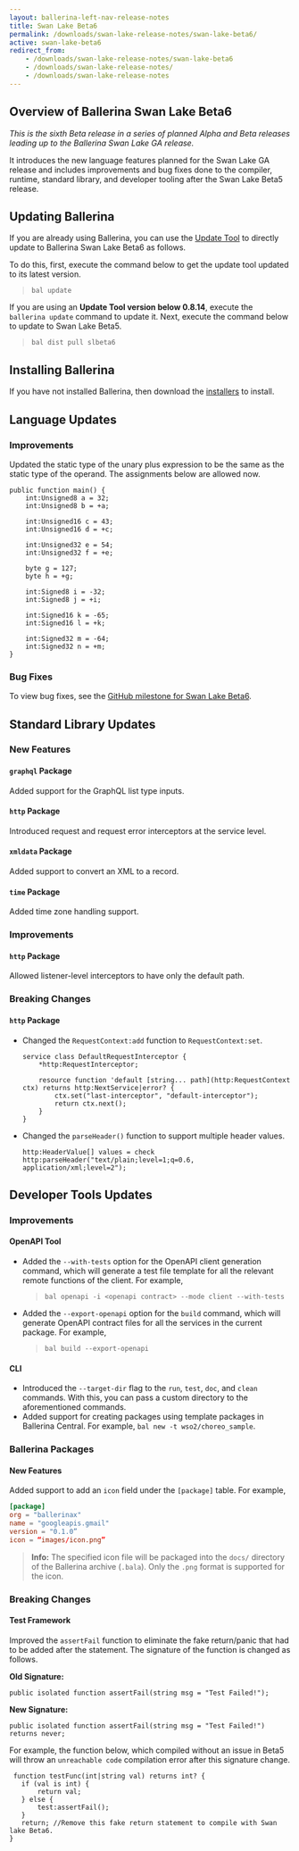 ```yaml
---
layout: ballerina-left-nav-release-notes
title: Swan Lake Beta6
permalink: /downloads/swan-lake-release-notes/swan-lake-beta6/
active: swan-lake-beta6
redirect_from: 
    - /downloads/swan-lake-release-notes/swan-lake-beta6
    - /downloads/swan-lake-release-notes/
    - /downloads/swan-lake-release-notes
---
```


## Overview of Ballerina Swan Lake Beta6

<em>This is the sixth Beta release in a series of planned Alpha and Beta releases leading up to the Ballerina Swan Lake GA release.</em> 

It introduces the new language features planned for the Swan Lake GA release and includes improvements and bug fixes done to the compiler, runtime, standard library, and developer tooling after the Swan Lake Beta5 release.

## Updating Ballerina

If you are already using Ballerina, you can use the [Update Tool](/learn/tooling-guide/cli-tools/update-tool/) to directly update to Ballerina Swan Lake Beta6 as follows. 

To do this, first, execute the command below to get the update tool updated to its latest version. 

> `bal update`

If you are using an **Update Tool version below 0.8.14**, execute the `ballerina update` command to update it. Next, execute the command below to update to Swan Lake Beta5.

> `bal dist pull slbeta6`

## Installing Ballerina

If you have not installed Ballerina, then download the [installers](/downloads/#swanlake) to install.

## Language Updates

### Improvements

Updated the static type of the unary plus expression to be the same as the static type of the operand. The assignments below are allowed now.

```ballerina
public function main() {
    int:Unsigned8 a = 32;
    int:Unsigned8 b = +a;

    int:Unsigned16 c = 43;
    int:Unsigned16 d = +c;

    int:Unsigned32 e = 54;
    int:Unsigned32 f = +e;

    byte g = 127;
    byte h = +g;

    int:Signed8 i = -32;
    int:Signed8 j = +i;

    int:Signed16 k = -65;
    int:Signed16 l = +k;

    int:Signed32 m = -64;
    int:Signed32 n = +m;
}
```

### Bug Fixes

To view bug fixes, see the [GitHub milestone for Swan Lake Beta6](https://github.com/ballerina-platform/ballerina-lang/milestone/119).

## Standard Library Updates

### New Features

#### `graphql` Package
Added support for the GraphQL list type inputs.

#### `http` Package
Introduced request and request error interceptors at the service level.

#### `xmldata` Package
Added support to convert an XML to a record.

#### `time` Package
Added time zone handling support.

### Improvements

#### `http` Package
Allowed listener-level interceptors to have only the default path.

### Breaking Changes

#### `http` Package
- Changed the `RequestContext:add` function to `RequestContext:set`.

  ```ballerina
  service class DefaultRequestInterceptor {
      *http:RequestInterceptor;

      resource function 'default [string... path](http:RequestContext ctx) returns http:NextService|error? {
          ctx.set("last-interceptor", "default-interceptor");
          return ctx.next();
      }
  }
  ```
- Changed the `parseHeader()` function to support multiple header values.

  ```ballerina
  http:HeaderValue[] values = check http:parseHeader("text/plain;level=1;q=0.6, application/xml;level=2");
  ```

## Developer Tools Updates

### Improvements

#### OpenAPI Tool 

- Added the `--with-tests` option for the OpenAPI client generation command, which will generate a test file template for all the relevant remote functions of the client. For example,

  > `bal openapi -i <openapi contract> --mode client --with-tests`

- Added the `--export-openapi` option for the `build` command, which will generate OpenAPI contract files for all the services in the current package. For example,

  > `bal build --export-openapi`

#### CLI

- Introduced the `--target-dir` flag to the `run`, `test`, `doc`, and `clean` commands. With this, you can pass a custom directory to the aforementioned commands.
- Added support for creating packages using template packages in Ballerina Central. For example, `bal new -t wso2/choreo_sample`.

### Ballerina Packages

#### New Features

Added support to add an `icon` field under the `[package]` table. For example,
```toml
[package]
org = "ballerinax"
name = "googleapis.gmail"
version = "0.1.0”
icon = “images/icon.png”
```

>**Info:** The specified icon file will be packaged into the `docs/` directory of the Ballerina archive (`.bala`). Only the `.png` format is supported for the icon.

### Breaking Changes

#### Test Framework 

Improved the `assertFail` function to eliminate the fake return/panic that had to be added after the statement. The signature of the function is changed as follows.

**Old Signature:** 

```ballerina
public isolated function assertFail(string msg = "Test Failed!");
```

**New Signature:** 
```ballerina
public isolated function assertFail(string msg = "Test Failed!") returns never;
```

For example, the function below, which compiled without an issue in Beta5 will throw an `unreachable code` compilation error after this signature change.

```ballerina
 function testFunc(int|string val) returns int? {
   if (val is int) {
       return val;
   } else {
       test:assertFail();
   }
   return; //Remove this fake return statement to compile with Swan lake Beta6.
}
```
 